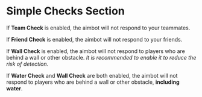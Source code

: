 # Simple Checks Section

If **Team Check** is enabled, the aimbot will not respond to your teammates.

If **Friend Check** is enabled, the aimbot will not respond to your friends.

If **Wall Check** is enabled, the aimbot will not respond to players who are behind a wall or other obstacle. *It is recommended to enable it to reduce the risk of detection.*

If **Water Check** and **Wall Check** are both enabled, the aimbot will not respond to players who are behind a wall or other obstacle, **including water**.